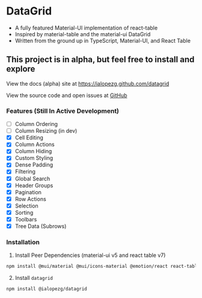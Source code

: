 # DataGrid

- A fully featured Material-UI implementation of react-table
- Inspired by material-table and the material-ui DataGrid
- Written from the ground up in TypeScript, Material-UI, and React Table

## This project is in alpha, but feel free to install and explore

View the docs (alpha) site at https://ialopezg.github.com/datagrid

View the source code and open issues at [GitHub](https://github.com/ialopezg/datagrid)
<br />

### Features (Still In Active Development)

- [ ] Column Ordering
- [ ] Column Resizing (in dev)
- [x] Cell Editing
- [x] Column Actions
- [x] Column Hiding
- [x] Custom Styling
- [x] Dense Padding
- [x] Filtering
- [x] Global Search
- [x] Header Groups
- [x] Pagination
- [x] Row Actions
- [x] Selection
- [x] Sorting
- [x] Toolbars
- [x] Tree Data (Subrows)

### Installation

1. Install Peer Dependencies (material-ui v5 and react table v7)

```bash
npm install @mui/material @mui/icons-material @emotion/react react-table
```

2. Install `datagrid`
```bash
npm install @ialopezg/datagrid
```
